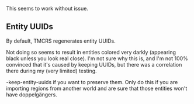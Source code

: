 This seems to work without issue.

## Entity UUIDs

By default, TMCRS regenerates entity UUIDs.

Not doing so seems to result in entities colored very darkly
(appearing black unless you look real close).
I'm not sure why this is, and I'm not 100% convinced that it's
caused by keeping UUIDs, but there was a correlation there during
my (very limited) testing.

-keep-entity-uuids if you want to preserve them.  Only do this
if you are importing regions from another world and are sure that
those entities won't have doppelgängers.
